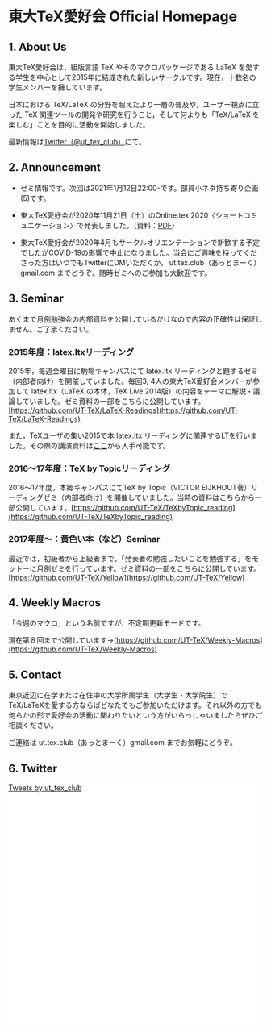 # 東大TeX愛好会 Official Homepage

## 1. About Us

東大TeX愛好会は，組版言語 TeX やそのマクロパッケージである LaTeX を愛する学生を中心として2015年に結成された新しいサークルです。現在，十数名の学生メンバーを擁しています。

日本における TeX/LaTeX の分野を超えたより一層の普及や，ユーザー視点に立った TeX 関連ツールの開発や研究を行うこと，そして何よりも「TeX/LaTeX を楽しむ」ことを目的に活動を開始しました。

最新情報は[Twitter（@ut_tex_club）](#6-twitter)にて。

## 2. Announcement

- ゼミ情報です。次回は2021年1月12日22:00-です。部員小ネタ持ち寄り企画(5)です。
- 東大TeX愛好会が2020年11月21日（土）のOnline.tex 2020〈ショートコミュニケーション〉で発表しました。（資料：[PDF](https://speakerdeck.com/domperor/latex)）

- 東大TeX愛好会が2020年4月もサークルオリエンテーションで新歓する予定でしたがCOVID-19の影響で中止になりました。当会にご興味を持ってくださった方はいつでもTwitterにDMいただくか， ut.tex.club（あっとまーく）gmail.com までどうぞ。随時ゼミへのご参加も大歓迎です。

## 3. Seminar

あくまで月例勉強会の内部資料を公開しているだけなので内容の正確性は保証しません。ご了承ください。

### 2015年度：latex.ltxリーディング

2015年，毎週金曜日に駒場キャンパスにて latex.ltx リーディングと題するゼミ（内部者向け）を開催していました。毎回3, 4人の東大TeX愛好会メンバーが参加して latex.ltx（LaTeX の本体，TeX Live 2014版）の内容をテーマに解説・議論していました。ゼミ資料の一部をこちらに公開しています。[https://github.com/UT-TeX/LaTeX-Readings](https://github.com/UT-TeX/LaTeX-Readings)

また，TeXユーザの集い2015で本 latex.ltx リーディングに関連するLTを行いました。その際の講演資料は[ここ](http://ut-tex.org/pdf/texconf2015.pdf)から入手可能です。

### 2016〜17年度：TeX by Topicリーディング

2016〜17年度，本郷キャンパスにてTeX by Topic（VICTOR EIJKHOUT著）リーディングゼミ（内部者向け）を開催していました。当時の資料はこちらから一部公開しています。[https://github.com/UT-TeX/TeXbyTopic_reading](https://github.com/UT-TeX/TeXbyTopic_reading)

### 2017年度〜：黄色い本（など）Seminar

最近では，初級者から上級者まで，「発表者の勉強したいことを勉強する」をモットーに月例ゼミを行っています。ゼミ資料の一部をこちらに公開しています。[https://github.com/UT-TeX/Yellow](https://github.com/UT-TeX/Yellow)

## 4. Weekly Macros

「今週のマクロ」という名前ですが，不定期更新モードです。

現在第８回まで公開しています→[https://github.com/UT-TeX/Weekly-Macros](https://github.com/UT-TeX/Weekly-Macros)

## 5. Contact

東京近辺に在学または在住中の大学所属学生（大学生・大学院生）でTeX/LaTeXを愛する方ならばどなたでもご参加いただけます。それ以外の方でも何らかの形で愛好会の活動に関わりたいという方がいらっしゃいましたらぜひご相談ください。

ご連絡は ut.tex.club（あっとまーく）gmail.com までお気軽にどうぞ。

## 6. Twitter

<div style="height: 480px; width:100%; overflow: scroll; background-color: white;"><a class="twitter-timeline" href="https://twitter.com/ut_tex_club?ref_src=twsrc%5Etfw">Tweets by ut_tex_club</a> <script async src="https://platform.twitter.com/widgets.js" charset="utf-8"></script></div>
